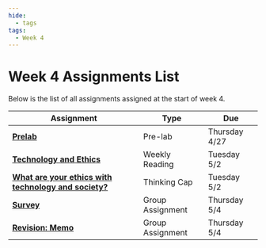 ```yaml
---
hide:
  - tags
tags:
  - Week 4
---
```

# Week 4 Assignments List

Below is the list of all assignments assigned at the start of week 4.

|Assignment|Type|Due|
|-----------|----|---|
|[**Prelab**](../week4/prelab.md)|Pre-lab|Thursday 4/27|
|[**Technology and Ethics**](../week4/reading.md)|Weekly Reading|Tuesday 5/2|
|[**What are your ethics with technology and society?**](../week4/thinking_cap.md)|Thinking Cap|Tuesday 5/2|
|[**Survey**](../week4/group_assignment.md)|Group Assignment|Thursday 5/4|
|[**Revision: Memo**](../week4/group_assignment.md)|Group Assignment|Thursday 5/4|
